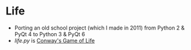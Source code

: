 # Life

- Porting an old school project (which I made in 2011) from Python 2 & PyQt 4 to Python 3 & PyQt 6
- *life.py* is [Conway's Game of Life](https://en.wikipedia.org/wiki/Conway%27s_Game_of_Life)
